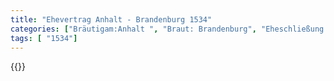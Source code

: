```yaml
---
title: "Ehevertrag Anhalt - Brandenburg 1534"
categories: ["Bräutigam:Anhalt ", "Braut: Brandenburg", "Eheschließung vollzogen?:Ja", "verschiedenkonfessionelle Ehe?:unbekannt", "Dynastie Bräutigam:Askanier (Anhalt)", "Akteur Bräutigam:Askanier (Anhalt)", "Akteur Braut:Greifen", "Textbezug?:ja", "Ständisch?:nein", "Ratifikation?:nein", "Sonstiges?:nein", "Bräutigam:Anhalt ", "Braut: Brandenburg"]
tags: [ "1534"]
---
```

<!--more-->
{{<v56>}}